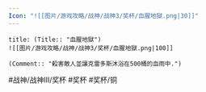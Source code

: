 ```yaml
---
Icon: "![[图片/游戏攻略/战神/战神3/奖杯/血腥地獄.png|30]]"
---
```

```ad-common-bronze-trophy
title: (Title:: "血腥地獄")
![[图片/游戏攻略/战神/战神3/奖杯/血腥地獄.png|100]]

(Comment:: "殺害敵人並讓克雷多斯沐浴在500桶的血雨中.")
```

#战神/战神III/奖杯 #奖杯 #奖杯/铜
